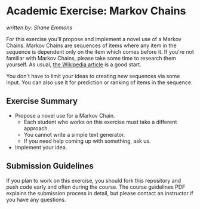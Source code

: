 # Academic Exercise: Markov Chains

_written by: Shane Emmons_

For this exercise you'll propose and implement a novel use of a Markov
Chains. Markov Chains are sequences of items where any item in the
sequence is dependent only on the item which comes before it. If you're
not familiar with Markov Chains, please take some time to research them
yourself. As usual,
[the Wikipedia article](http://en.wikipedia.org/wiki/Markov_chain) is a
good start.

You don't have to limit your ideas to creating new sequences via some
input. You can also use it for prediction or ranking of items in the
sequence.

## Exercise Summary

- Propose a novel use for a Markov Chain.
  - Each student who works on this exercise must take a different
    approach.
  - You cannot write a simple text generator.
  - If you need help coming up with something, ask us.
- Implement your idea.

## Submission Guidelines

If you plan to work on this exercise, you should fork this repository 
and push code early and often during the course. The course 
guidelines PDF explains the submission process in detail, but please 
contact an instructor if you have any questions.
